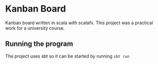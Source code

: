 # Kanban Board

Kanban board written in scala with scalafx. This project was a practical work for a university course.

## Running the program

The project uses sbt so it can be started by running `sbt run`
